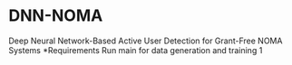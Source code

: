 # DNN-NOMA
Deep Neural Network-Based Active User Detection for Grant-Free NOMA Systems
*Requirements
Run main for data generation and training
1
